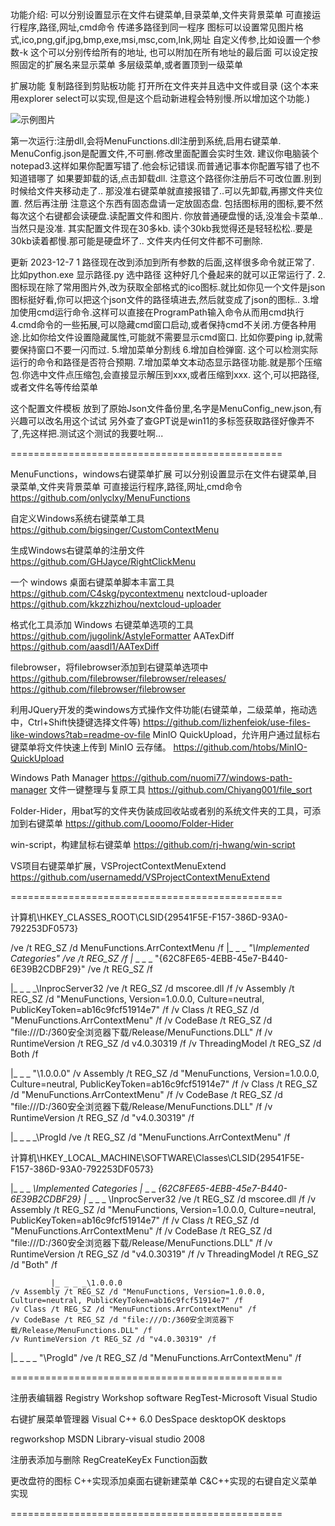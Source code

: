 功能介绍:
可以分别设置显示在文件右键菜单,目录菜单,文件夹背景菜单
可直接运行程序,路径,网址,cmd命令
传递多路径到同一程序
图标可以设置常见图片格式,ico,png,gif,jpg,bmp,exe,msi,msc,com,lnk,网址
自定义传参,比如设置一个参数-k 这个可以分别传给所有的地址, 也可以附加在所有地址的最后面
可以设定按照固定的扩展名来显示菜单
多层级菜单,或者置顶到一级菜单

扩展功能
复制路径到剪贴板功能
打开所在文件夹并且选中文件或目录 (这个本来用explorer select可以实现,但是这个启动新进程会特别慢.所以增加这个功能.)


![示例图片](Resource/menu.png)



第一次运行:注册dll,会将MenuFunctions.dll注册到系统,启用右键菜单.
MenuConfig.json是配置文件,不可删.修改里面配置会实时生效.
建议你电脑装个notepad3.这样如果你配置写错了.他会标记错误.而普通记事本你配置写错了也不知道错哪了
如果要卸载的话,点击卸载dll.
注意这个路径你注册后不可改位置.别到时候给文件夹移动走了.. 那没准右键菜单就直接报错了..可以先卸载,再挪文件夹位置. 然后再注册
注意这个东西有固态盘请一定放固态盘. 包括图标用的图标,要不然每次这个右键都会读硬盘.读配置文件和图片. 你放普通硬盘慢的话,没准会卡菜单.. 当然只是没准. 其实配置文件现在30多kb. 读个30kb我觉得还是轻轻松松..要是30kb读着都慢.那可能是硬盘坏了..
文件夹内任何文件都不可删除.

更新 2023-12-7
1 路径现在改到添加到所有参数的后面,这样很多命令就正常了. 比如python.exe 显示路径.py 选中路径 这种好几个叠起来的就可以正常运行了.
2.图标现在除了常用图片外,改为获取全部格式的ico图标.就比如你见一个文件是json图标挺好看,你可以把这个json文件的路径填进去,然后就变成了json的图标..
3.增加使用cmd运行命令.这样可以直接在ProgramPath输入命令从而用cmd执行
4.cmd命令的一些拓展,可以隐藏cmd窗口启动,或者保持cmd不关闭.方便各种用途.比如你给文件设置隐藏属性,可能就不需要显示cmd窗口. 比如你要ping ip,就需要保持窗口不要一闪而过.
5.增加菜单分割线
6.增加自检弹窗. 这个可以检测实际运行的命令和路径是否符合预期.
7.增加菜单文本动态显示路径功能.就是那个压缩包.你选中文件点压缩包,会直接显示解压到xxx,或者压缩到xxx. 这个,可以把路径,或者文件名等传给菜单

这个配置文件模板 放到了原始Json文件备份里,名字是MenuConfig_new.json,有兴趣可以改名用这个试试
另外查了查GPT说是win11的多标签获取路径好像弄不了,先这样把.测试这个测试的我要吐啊...




===============================================




MenuFunctions，windows右键菜单扩展
可以分别设置显示在文件右键菜单,目录菜单,文件夹背景菜单 可直接运行程序,路径,网址,cmd命令
https://github.com/onlyclxy/MenuFunctions

自定义Windows系统右键菜单工具
https://github.com/bigsinger/CustomContextMenu

生成Windows右键菜单的注册文件
https://github.com/GHJayce/RightClickMenu

一个 windows 桌面右键菜单脚本丰富工具
https://github.com/C4skg/pycontextmenu
nextcloud-uploader
https://github.com/kkzzhizhou/nextcloud-uploader

格式化工具添加 Windows 右键菜单选项的工具
https://github.com/jugolink/AstyleFormatter
AATexDiff
https://github.com/aasdl1/AATexDiff

filebrowser，将filebrowser添加到右键菜单选项中
https://github.com/filebrowser/filebrowser/releases/
https://github.com/filebrowser/filebrowser

利用JQuery开发的类windows方式操作文件功能(右键菜单，二级菜单，拖动选中，Ctrl+Shift快捷键选择文件等)
https://github.com/lizhenfeiok/use-files-like-windows?tab=readme-ov-file
MinIO QuickUpload，允许用户通过鼠标右键菜单将文件快速上传到 MinIO 云存储。
https://github.com/htobs/MinIO-QuickUpload

Windows Path Manager
https://github.com/nuomi77/windows-path-manager
文件一键整理与复原工具
https://github.com/Chiyang001/file_sort


Folder-Hider，用bat写的文件夹伪装成回收站或者别的系统文件夹的工具，可添加到右键菜单
https://github.com/Looomo/Folder-Hider

win-script，构建鼠标右键菜单
https://github.com/rj-hwang/win-script

VS项目右键菜单扩展，VSProjectContextMenuExtend
https://github.com/usernamedd/VSProjectContextMenuExtend




===============================================


计算机\HKEY_CLASSES_ROOT\CLSID\{29541F5E-F157-386D-93A0-792253DF0573}

/ve /t REG_SZ /d MenuFunctions.ArrContextMenu /f
 |_ _ _ _"\Implemented Categories"  /ve /t REG_SZ /f
	 |_ _ _ _ "\{62C8FE65-4EBB-45e7-B440-6E39B2CDBF29}" /ve /t REG_SZ /f

 |_ _ _ _\InprocServer32
	/ve /t REG_SZ /d mscoree.dll /f
	/v Assembly /t REG_SZ /d "MenuFunctions, Version=1.0.0.0, Culture=neutral, PublicKeyToken=ab16c9fcf51914e7" /f
	/v Class /t REG_SZ /d "MenuFunctions.ArrContextMenu" /f
	/v CodeBase /t REG_SZ /d "file:///D:/360安全浏览器下载/Release/MenuFunctions.DLL" /f
	/v RuntimeVersion /t REG_SZ /d v4.0.30319 /f
	/v ThreadingModel /t REG_SZ /d Both /f

 |_ _ _ "\1.0.0.0"
	/v Assembly /t REG_SZ /d "MenuFunctions, Version=1.0.0.0, Culture=neutral, PublicKeyToken=ab16c9fcf51914e7" /f
	/v Class /t REG_SZ /d "MenuFunctions.ArrContextMenu" /f
	/v CodeBase /t REG_SZ /d "file:///D:/360安全浏览器下载/Release/MenuFunctions.DLL" /f
	/v RuntimeVersion /t REG_SZ /d "v4.0.30319" /f

 |_ _ _ _\ProgId
	/ve /t REG_SZ /d "MenuFunctions.ArrContextMenu" /f



计算机\HKEY_LOCAL_MACHINE\SOFTWARE\Classes\CLSID\{29541F5E-F157-386D-93A0-792253DF0573}

 |_ _ _ _\Implemented Categories
	 |_ _ _ _{62C8FE65-4EBB-45e7-B440-6E39B2CDBF29}
 |_ _ _ _ \InprocServer32
	/ve /t REG_SZ /d mscoree.dll /f
	/v Assembly /t REG_SZ /d "MenuFunctions, Version=1.0.0.0, Culture=neutral, PublicKeyToken=ab16c9fcf51914e7" /f
	/v Class /t REG_SZ /d "MenuFunctions.ArrContextMenu" /f
	/v CodeBase /t REG_SZ /d "file:///D:/360安全浏览器下载/Release/MenuFunctions.DLL" /f
	/v RuntimeVersion /t REG_SZ /d "v4.0.30319" /f
	/v ThreadingModel /t REG_SZ /d "Both" /f

             |_ _ _ _\1.0.0.0
	/v Assembly /t REG_SZ /d "MenuFunctions, Version=1.0.0.0, Culture=neutral, PublicKeyToken=ab16c9fcf51914e7" /f
	/v Class /t REG_SZ /d "MenuFunctions.ArrContextMenu" /f
	/v CodeBase /t REG_SZ /d "file:///D:/360安全浏览器下载/Release/MenuFunctions.DLL" /f
	/v RuntimeVersion /t REG_SZ /d "v4.0.30319" /f

 |_ _ _ _ "\ProgId" /ve /t REG_SZ /d "MenuFunctions.ArrContextMenu" /f



===============================================


注册表编辑器
Registry Workshop
software
RegTest-Microsoft Visual Studio

右键扩展菜单管理器
Visual C++ 6.0
DesSpace
desktopOK
desktops

regworkshop
MSDN Library-visual studio 2008

注册表添加与删除
RegCreateKeyEx Function函数

更改盘符的图标
C++实现添加桌面右键新建菜单
C&C++实现的右键自定义菜单实现







===============================================







